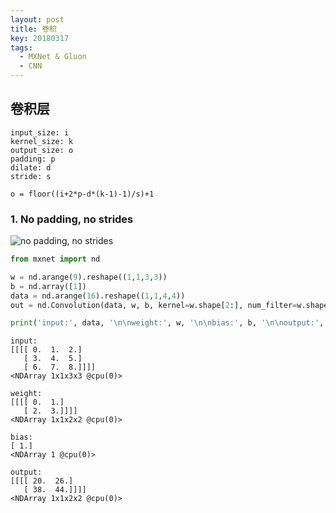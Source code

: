 ```yaml
---
layout: post
title: 卷积
key: 20180317
tags: 
  - MXNet & Gluon
  - CNN
---
```


## 卷积层

```
input_size: i  
kernel_size: k  
output_size: o  
padding: p  
dilate: d  
stride: s  
```

```
o = floor((i+2*p-d*(k-1)-1)/s)+1
```

### 1. No padding, no strides

![no padding, no strides](http://zh.gluon.ai/_images/no_padding_no_strides.gif)

``` Python
from mxnet import nd

w = nd.arange(9).reshape((1,1,3,3))
b = nd.array([1])
data = nd.arange(16).reshape((1,1,4,4))
out = nd.Convolution(data, w, b, kernel=w.shape[2:], num_filter=w.shape[1])

print('input:', data, '\n\nweight:', w, '\n\nbias:', b, '\n\noutput:', out)
```
```
input:
[[[[ 0.  1.  2.]
   [ 3.  4.  5.]
   [ 6.  7.  8.]]]]
<NDArray 1x1x3x3 @cpu(0)>

weight:
[[[[ 0.  1.]
   [ 2.  3.]]]]
<NDArray 1x1x2x2 @cpu(0)>

bias:
[ 1.]
<NDArray 1 @cpu(0)>

output:
[[[[ 20.  26.]
   [ 38.  44.]]]]
<NDArray 1x1x2x2 @cpu(0)>
```